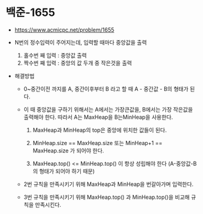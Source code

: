 # 백준-1655

- https://www.acmicpc.net/problem/1655
- N번의 정수입력이 주어지는데, 입력할 때마다 중앙값을 출력
  1. 홀수번 째 입력 : 중앙값 출력
  2. 짝수번 째 입력 : 중앙의 값 두개 중 작은것을 출력



- 해결방법

  - 0~중간이전 까지를 A, 중간이후부터 B 라고 할 때 A - 중간값 - B의 형태가 된다.

  - 이 때 중앙값을 구하기 위해서는 A에서는 가장큰값을, B에서는 가장 작은값을 출력해야 한다. 따라서 A는 MaxHeap을 B는MinHeap을 사용한다.

    1. MaxHeap과 MinHeap의 top은 중앙에 위치한 값들이 된다.

    2. MinHeap.size == MaxHeap.size 또는 MinHeap+1 == MaxHeap.size 가 되어야 한다.

    3. MaxHeap.top() <= MinHeap.top() 이 항상 성립해야 한다 (A-중앙값-B의 형태가 되어야 하기 때문)

  - 2번 규칙을 만족시키기 위해 MaxHeap과 MinHeap을 번갈아가며 입력한다.

  - 3번 규칙을 만족시키기 위해 MaxHeap.top() 과 MinHeap.top()을 비교해 규칙을 만족시킨다.